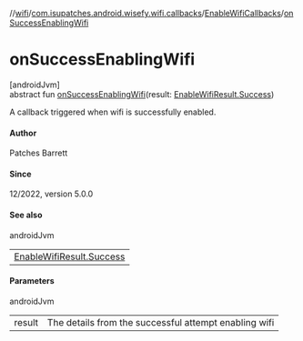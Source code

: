 //[wifi](../../../index.md)/[com.isupatches.android.wisefy.wifi.callbacks](../index.md)/[EnableWifiCallbacks](index.md)/[onSuccessEnablingWifi](on-success-enabling-wifi.md)

# onSuccessEnablingWifi

[androidJvm]\
abstract fun [onSuccessEnablingWifi](on-success-enabling-wifi.md)(result: [EnableWifiResult.Success](../../com.isupatches.android.wisefy.wifi.entities/-enable-wifi-result/-success/index.md))

A callback triggered when wifi is successfully enabled.

#### Author

Patches Barrett

#### Since

12/2022, version 5.0.0

#### See also

androidJvm

| |
|---|
| [EnableWifiResult.Success](../../com.isupatches.android.wisefy.wifi.entities/-enable-wifi-result/-success/index.md) |

#### Parameters

androidJvm

| | |
|---|---|
| result | The details from the successful attempt enabling wifi |
